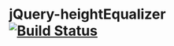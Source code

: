 jQuery-heightEqualizer [![Build Status](https://secure.travis-ci.org/hideki-a/jQuery-heightEqualizer.png?branch=master)](http://travis-ci.org/hideki-a/jQuery-heightEqualizer)
======================
